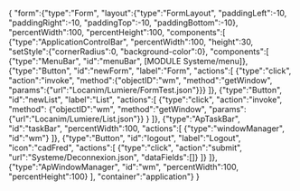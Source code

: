 {
"form":{"type":"Form", "layout":{"type":"FormLayout", "paddingLeft":-10, "paddingRight":-10, "paddingTop":-10, "paddingBottom":-10}, "percentWidth":100, "percentHeight":100,
"components":[
	{"type":"ApplicationControlBar", "percentWidth":100, "height":30, "setStyle":{"cornerRadius":0, "background-color":0},
	"components":[
		{"type":"MenuBar", "id":"menuBar", [MODULE Systeme/menu]},
		{"type":"Button", "id":"newForm", "label":"Form", "actions":[
			{"type":"click", "action":"invoke", "method":{"objectID":"wm", "method":"getWindow", "params":{"url":"Locanim/Lumiere/FormTest.json"}}}
		]},
		{"type":"Button", "id":"newList", "label":"List", "actions":[
			{"type":"click", "action":"invoke", "method":
				{"objectID":"wm", "method":"getWindow", "params":{"url":"Locanim/Lumiere/List.json"}}
			}
		]},
		{"type":"ApTaskBar", "id":"taskBar", "percentWidth":100, "actions":[
			{"type":"windowManager", "id":"wm"}
		]},
		{"type":"Button", "id":"logout", "label":"Logout", "icon":"cadFred", "actions":[
			{"type":"click", "action":"submit", "url":"Systeme/Deconnexion.json", "dataFields":[]}
		]}
	]},
	{"type":"ApWindowManager", "id":"wm", "percentWidth":100, "percentHeight":100}
],
"container":"application"}
}



